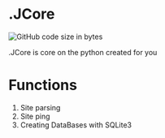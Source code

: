 # .JCore
![GitHub code size in bytes](https://img.shields.io/github/languages/code-size/KailUser/.JCore?style=flat-square)

.JCore is core on the python created for you

# Functions
1. Site parsing
2. Site ping
3. Creating DataBases with SQLite3
